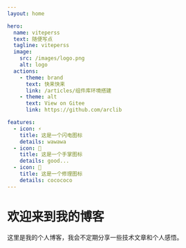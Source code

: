 ```yaml
---
layout: home

hero:
  name: viteperss
  text: 随便写点
  tagline: viteperss
  image:
    src: /images/logo.png
    alt: logo
  actions:
    - theme: brand
      text: 快来快来
      link: /articles/组件库环境搭建
    - theme: alt
      text: View on Gitee
      link: https://github.com/arclib

features:
  - icon: ⚡️
    title: 这是一个闪电图标
    details: wawawa
  - icon: 🤚
    title: 这是一个手掌图标
    details: good...
  - icon: 🔧
    title: 这是一个修理图标
    details: cocococo
---
```

# 欢迎来到我的博客

这里是我的个人博客，我会不定期分享一些技术文章和个人感悟。